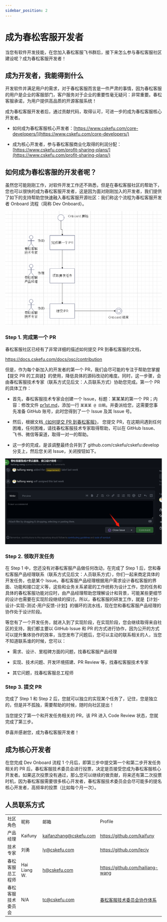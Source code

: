 ```yaml
---
sidebar_position: 2
---
```


# 成为春松客服开发者

当您有软件开发技能，在您加入春松客服飞书群后，接下来怎么参与春松客服社区建设呢？成为春松客服开发者！

## 成为开发者，我能得到什么

开发软件并满足用户的需求，对于春松客服而言是一件严肃的事情，因为春松客服的用户是企业的客服部门，客户服务对于企业的重要性毫无疑问：非常重要。春松客服承诺，为用户提供高品质的开源客服系统！

成为春松客服开发者后，通过贡献代码，取得认可，可进一步的成为春松客服核心开发者。

- 如何成为春松客服核心开发者：[https://www.cskefu.com/core-developers/](https://www.cskefu.com/core-developers/)
    
- 成为核心开发者，参与春松客服商业化取得的利润分配：[https://www.cskefu.com/profit-sharing-plans/](https://www.cskefu.com/profit-sharing-plans/)
    
## 如何成为春松客服的开发者呢？

虽然您可能刚刚工作，对软件开发工作还不熟悉，但是在春松客服社区的帮助下，您也可以很快的成为春松客服开发者，这是因为面对刚刚加入的开发者，我们提供了如下的支持帮助您快速融入春松客服开源社区：我们称这个流程为春松客服开发者 Onboard 流程（简称 Dev Onboard）。

![](../../../static/img/products/Pasted%20image%2020230913134502.png)

### Step 1. 完成第一个 PR

春松客服社区已经有了非常详细的描述如何提交 PR 到春松客服的文档，

https://docs.cskefu.com/docs/osc/contribution

但是，作为每个新加入的开发者的第一个 PR，我们会尽可能的专注于帮助您掌握【提交 PR 的工具链】的使用，降低具体的源码改动的难度。同时，这一步骤，会由春松客服技术专家（联系方式见后文：人员联系方式）协助您完成。第一个 PR 的具体工作：

- 首先，春松客服技术专家会创建一个 Issue，标题：某某某的第一个 PR；内容：修改文件 [pr1st.md](https://github.com/cskefu/cskefu/blob/develop/public/pr1st.md)，添加一行 `某某某 @ 日期`。并委派给您，这需要您事先准备 GitHub 账号，此时您得到了一个 Issue 及其 Issue 号。
    
- 然后，根据文档[《如何提交 PR 到春松客服》](https://cskefu.gitee.io/cskefu-docs/docs/osc/contribution)， 您提交 PR，在这期间遇到任何困难，任何困难，请找春松客服技术专家取得帮助，可以在 GitHub Issue、飞书、微信等渠道，取得一对一的帮助。
    
- 这一步的完成，是该调整最终合并到了 github.com/cskefu/cskefu:develop 分支上，然后您关闭 Issue，关闭按钮如下。

![](../../../static/img/products/Pasted%20image%2020230913134529.png)
  
### Step 2. 领取开发任务

在 Step 1 中，您还没有对春松客服产品做任何改动，在完成了 Step 1 后，您和春松客服产品经理联系（联系方式见后文：人员联系方式），你们一起来商定具体的开发任务，也是某个 Issue。春松客服产品经理根据用户需求设计春松客服的界面、功能和接口定义等，这些和业务关系紧密的工作统称为设计工作，您的任务和具体的春松客服功能对应时，由产品经理帮助您理解设计和背景，可能某些更细节的设计也需要在实现阶段继续的探讨。所以，春松客服的研发工作，就是【计划-设计-实现-测试-用户反馈-计划】的循环的流水线，现在您和春松客服产品经理的协作处于设计阶段。

等您有了一个开发任务，就进入到了实现阶段，在实现阶段，您会继续取得来自社区的支持，我们都主要以 GitHub Issue 和 PR 的方式进行协作，因为公开的方式可以提升集体协作的效率，当您发布了问题后，您可以主动的联系相关的人，当您不知道联系谁的时候，您可以：

- 需求、设计、里程碑方面的问题，找春松客服产品经理
    
- 实现、技术问题、开发环境搭建、PR Review 等，找春松客服技术专家
    
- 其它问题，找春松客服总工程师
    

### Step 3. 提交 PR

完成了 Step 1 和 Step 2 后，您就可以独立的实现某个任务了，记住，您是独立的，但是并不孤独，需要帮助的时候，随时向社区提出！

当您提交了第一个和开发任务相关的 PR，该 PR 进入 Code Review 状态，您就完成了第三步。

恭喜并感谢您，成为春松客服开发者！

## 成为核心开发者

在您完成 Dev Onboard 流程 1 个月后，即第三步中提交第一个和第二步开发任务相关的 PR 后，春松客服技术委员会进行投票，决定是否接受您成为春松客服核心开发者。如果这次投票没有通过，那么您可以继续的做贡献，将来还有第二次投票时机，因为春松客服需要很多核心开发者，春松客服技术委员会会尽可能多的提名核心开发者，高频率的投票（比如每个月一次）。
  

## 人员联系方式

|   |   |   |   |
|---|---|---|---|
|社区角色|昵称|邮箱| Profile |
|产品经理|Kaifuny|kaifanzhang@cskefu.com|https://github.com/kaifuny|
|技术专家|刘勇|ly@cskefu.com|https://github.com/lecjy|
|春松客服总工程师|Hai Liang W.|h@cskefu.com|https://github.com/hailiang-wang|
|春松客服技术委员会| N/A | tc@cskefu.com | [春松客服技术委员会协作体系](https://www.cskefu.com/2023/09/13/tc-coord/) |